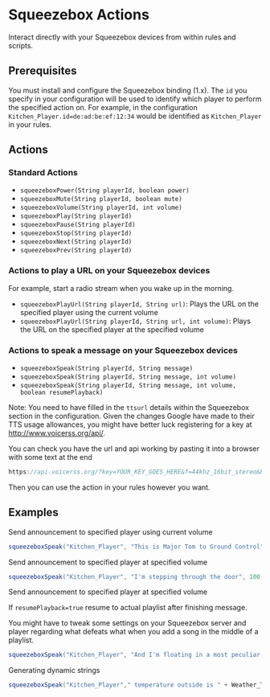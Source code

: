 # Squeezebox Actions

Interact directly with your Squeezebox devices from within rules and scripts.

## Prerequisites

You must install and configure the Squeezebox binding (1.x).
The `id` you specify in your configuration will be used to identify which player to perform the specified action on.
For example, in the configuration `Kitchen_Player.id=de:ad:be:ef:12:34` would be identified as `Kitchen_Player` in your rules.

## Actions

### Standard Actions

- `squeezeboxPower(String playerId, boolean power)`
- `squeezeboxMute(String playerId, boolean mute)`
- `squeezeboxVolume(String playerId, int volume)`
- `squeezeboxPlay(String playerId)`
- `squeezeboxPause(String playerId)`
- `squeezeboxStop(String playerId)`
- `squeezeboxNext(String playerId)`
- `squeezeboxPrev(String playerId)`

### Actions to play a URL on your Squeezebox devices

For example, start a radio stream when you wake up in the morning.

- `squeezeboxPlayUrl(String playerId, String url)`: Plays the URL on the specified player using the current volume
- `squeezeboxPlayUrl(String playerId, String url, int volume)`: Plays the URL on the specified player at the specified volume

### Actions to speak a message on your Squeezebox devices

- `squeezeboxSpeak(String playerId, String message)`
- `squeezeboxSpeak(String playerId, String message, int volume)`
- `squeezeboxSpeak(String playerId, String message, int volume, boolean resumePlayback)`

Note: You need to have filled in the `ttsurl` details within the Squeezebox section in the configuration.
Given the changes Google have made to their TTS usage allowances, you might have better luck registering for a key at <http://www.voicerss.org/api/>.

You can check you have the url and api working by pasting it into a browser with some text at the end

```java
https://api.voicerss.org/?key=YOUR_KEY_GOES_HERE&f=44khz_16bit_stereo&hl=en-gb&src=This is Major Tom to Ground Control
```

Then you can use the action in your rules however you want.

## Examples

Send announcement to specified player using current volume

```java
squeezeboxSpeak("Kitchen_Player", "This is Major Tom to Ground Control")
```

Send announcement to specified player at specified volume

```java
squeezeboxSpeak("Kitchen_Player", "I'm stepping through the door", 100)
```

Send announcement to specified player at specified volume

If `resumePlayback=true` resume to actual playlist after finishing message.

You might have to tweak some settings on your Squeezebox server and player regarding what defeats what when you add a song in the middle of a playlist.

```java
squeezeboxSpeak("Kitchen_Player", "And I'm floating in a most peculiar way", 100, false)
```

Generating dynamic strings

```java
squeezeboxSpeak("Kitchen_Player"," temperature outside is " + Weather_Temperature.state.format("%d") + " degrees celsius",75,true)
```
